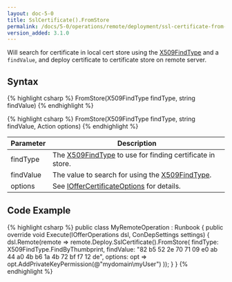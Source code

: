 ```yaml
---
layout: doc-5-0
title: SslCertificate().FromStore
permalink: /docs/5-0/operations/remote/deployment/ssl-certificate-from-store
version_added: 3.1.0
---
```


Will search for certificate in local cert store using the <a href="http://msdn.microsoft.com/en-us/library/vstudio/system.security.cryptography.x509certificates.x509findtype(v=vs.100).aspx">X509FindType</a> and a <code>findValue</code>, and deploy certificate to certificate store on remote server.

## Syntax

{% highlight csharp %}
FromStore(X509FindType findType, string findValue)
{% endhighlight %}

{% highlight csharp %}
FromStore(X509FindType findType, string findValue, Action<IOfferCertificateOptions> options)
{% endhighlight %}

<table>
	<thead>
		<tr>
			<th>Parameter</th>
			<th>Description</th>
		</tr>
	</thead>
	<tbody>
		<tr>
			<td>findType</td>
			<td>The <a href="http://msdn.microsoft.com/en-us/library/vstudio/system.security.cryptography.x509certificates.x509findtype(v=vs.100).aspx">X509FindType</a> to use for finding certificate in store.</td>
		</tr>
		<tr>
			<td>findValue</td>
			<td>The value to search for using the <a href="http://msdn.microsoft.com/en-us/library/vstudio/system.security.cryptography.x509certificates.x509findtype(v=vs.100).aspx">X509FindType</a>.
			</td>
		</tr>
		<tr>
			<td>options</td>
			<td>See <a href="../../options/IOfferCertificateOptions/">IOfferCertificateOptions</a> for details.</td>
		</tr>
	</tbody>
</table>

## Code Example

{% highlight csharp %}
public class MyRemoteOperation : Runbook
{
    public override void Execute(IOfferOperations dsl, ConDepSettings settings)
    {
        dsl.Remote(remote => remote.Deploy.SslCertificate().FromStore(
            findType: X509FindType.FindByThumbprint,
            findValue: "82 b5 52 2e 70 71 09 e0 ab 44 a0 4b b6 1a 4b 72 bf f7 12 de",
            options: opt => opt.AddPrivateKeyPermission(@"mydomain\myUser")
        ));
    }
}
{% endhighlight %}
